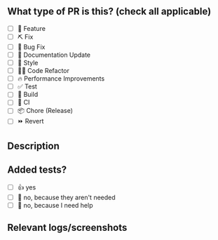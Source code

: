 <!--
  Before submitting a Pull Request, please ensure you've done the following:
  - 👷‍♀️ Create small PRs. In most cases, this will be possible.
  - ✅ Provide tests for your changes.
  - 📝 Use descriptive commit messages using commit linter pattern.
  - 📗 Update any related documentation and include any relevant screenshots.
-->

## What type of PR is this? (check all applicable)

- [ ] 🍕 Feature
- [ ] ⛏ Fix
- [ ] 🐛 Bug Fix
- [ ] 📝 Documentation Update
- [ ] 🎨 Style
- [ ] 🧑‍💻 Code Refactor
- [ ] 🔥 Performance Improvements
- [ ] ✅ Test
- [ ] 🤖 Build
- [ ] 🔁 CI
- [ ] 📦 Chore (Release)
- [ ] ⏩ Revert

## Description

<!--
Please do not leave this blank
This PR [adds/removes/fixes/replaces] the [feature/bug/etc].
-->

## Added tests?

- [ ] 👍 yes
- [ ] 🙅 no, because they aren't needed
- [ ] 🙋 no, because I need help

## Relevant logs/screenshots

<!-- Visual changes require screenshots -->
